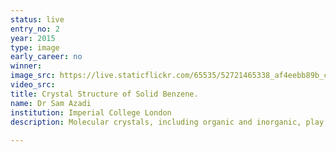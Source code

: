 ```yaml
---
status: live
entry_no: 2
year: 2015
type: image 
early_career: no 
winner: 
image_src: https://live.staticflickr.com/65535/52721465338_af4eebb89b_c_d.jpg
video_src: 
title: Crystal Structure of Solid Benzene.
name: Dr Sam Azadi
institution: Imperial College London
description: Molecular crystals, including organic and inorganic, play vital role in understanding the physics and chemistry of the Earth  and planets. Low-Z molecular systems are among the most abundant in the solar system, as represented by planetary gases and ices.  Their behaviour at high pressures is crucial for modelling the structure, dynamic and evolution of the large planets. More over,  compression of molecular systems provides the opportunity of forming new materials, possibly with novel properties such as high-temperature  superconductivity, disordered and amorphous materials, and superhardness structures. This photograph shows the crystal structure of  solid benzene which is the simplest organic molecular solid. Crystalline benzene phase diagram is a big challenge for theoretical and  computational methods. To distinguish between crystal phases and competing low-energy polymorphs, the lattice energy calculations require very high accuracy. 
  
---
```

